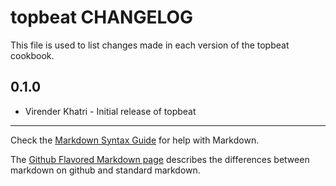 topbeat CHANGELOG
=================

This file is used to list changes made in each version of the topbeat cookbook.

0.1.0
-----
- Virender Khatri - Initial release of topbeat

- - -
Check the [Markdown Syntax Guide](http://daringfireball.net/projects/markdown/syntax) for help with Markdown.

The [Github Flavored Markdown page](http://github.github.com/github-flavored-markdown/) describes the differences between markdown on github and standard markdown.
